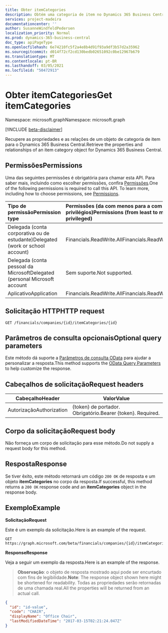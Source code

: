 ```yaml
---
title: Obter itemCategories
description: Obtém uma categoria de item no Dynamics 365 Business Central.
services: project-madeira
documentationcenter: ''
author: SusanneWindfeldPedersen
localization_priority: Normal
ms.prod: dynamics-365-business-central
doc_type: apiPageType
ms.openlocfilehash: 6e74210fc5f2a4e8b4d91f93a9df3b57d2a35962
ms.sourcegitcommit: d014f72cf2cd130bedb02651092c0be12967b679
ms.translationtype: MT
ms.contentlocale: pt-BR
ms.lasthandoff: 03/05/2021
ms.locfileid: "50472913"
---
```

# <a name="get-itemcategories"></a><span data-ttu-id="51822-103">Obter itemCategories</span><span class="sxs-lookup"><span data-stu-id="51822-103">Get itemCategories</span></span>

<span data-ttu-id="51822-104">Namespace: microsoft.graph</span><span class="sxs-lookup"><span data-stu-id="51822-104">Namespace: microsoft.graph</span></span>

[!INCLUDE [beta-disclaimer](../../includes/beta-disclaimer.md)]

<span data-ttu-id="51822-105">Recupere as propriedades e as relações de um objeto de categoria de item para o Dynamics 365 Business Central.</span><span class="sxs-lookup"><span data-stu-id="51822-105">Retrieve the properties and relationships of an item category object for Dynamics 365 Business Central.</span></span>

## <a name="permissions"></a><span data-ttu-id="51822-106">Permissões</span><span class="sxs-lookup"><span data-stu-id="51822-106">Permissions</span></span>
<span data-ttu-id="51822-p101">Uma das seguintes permissões é obrigatória para chamar esta API. Para saber mais, incluindo como escolher permissões, confira [Permissões](/graph/permissions-reference).</span><span class="sxs-lookup"><span data-stu-id="51822-p101">One of the following permissions is required to call this API. To learn more, including how to choose permissions, see [Permissions](/graph/permissions-reference).</span></span>

|<span data-ttu-id="51822-109">Tipo de permissão</span><span class="sxs-lookup"><span data-stu-id="51822-109">Permission type</span></span> |<span data-ttu-id="51822-110">Permissões (da com menos para a com mais privilégios)</span><span class="sxs-lookup"><span data-stu-id="51822-110">Permissions (from least to most privileged)</span></span>|
|:---------------|:------------------------------------------|
|<span data-ttu-id="51822-111">Delegada (conta corporativa ou de estudante)</span><span class="sxs-lookup"><span data-stu-id="51822-111">Delegated (work or school account)</span></span>|<span data-ttu-id="51822-112">Financials.ReadWrite.All</span><span class="sxs-lookup"><span data-stu-id="51822-112">Financials.ReadWrite.All</span></span> |
|<span data-ttu-id="51822-113">Delegada (conta pessoal da Microsoft</span><span class="sxs-lookup"><span data-stu-id="51822-113">Delegated (personal Microsoft account</span></span>|<span data-ttu-id="51822-114">Sem suporte.</span><span class="sxs-lookup"><span data-stu-id="51822-114">Not supported.</span></span>|
|<span data-ttu-id="51822-115">Aplicativo</span><span class="sxs-lookup"><span data-stu-id="51822-115">Application</span></span>|<span data-ttu-id="51822-116">Financials.ReadWrite.All</span><span class="sxs-lookup"><span data-stu-id="51822-116">Financials.ReadWrite.All</span></span>|

## <a name="http-request"></a><span data-ttu-id="51822-117">Solicitação HTTP</span><span class="sxs-lookup"><span data-stu-id="51822-117">HTTP request</span></span>

```
GET /financials/companies/{id}/itemCategories/{id}
```

## <a name="optional-query-parameters"></a><span data-ttu-id="51822-118">Parâmetros de consulta opcionais</span><span class="sxs-lookup"><span data-stu-id="51822-118">Optional query parameters</span></span>
<span data-ttu-id="51822-119">Este método dá suporte a [Parâmetros de consulta OData](/graph/query-parameters) para ajudar a personalizar a resposta.</span><span class="sxs-lookup"><span data-stu-id="51822-119">This method supports the [OData Query Parameters](/graph/query-parameters) to help customize the response.</span></span>

## <a name="request-headers"></a><span data-ttu-id="51822-120">Cabeçalhos de solicitação</span><span class="sxs-lookup"><span data-stu-id="51822-120">Request headers</span></span>
|<span data-ttu-id="51822-121">Cabeçalho</span><span class="sxs-lookup"><span data-stu-id="51822-121">Header</span></span>       |<span data-ttu-id="51822-122">Valor</span><span class="sxs-lookup"><span data-stu-id="51822-122">Value</span></span>                    |
|-------------|-------------------------|
|<span data-ttu-id="51822-123">Autorização</span><span class="sxs-lookup"><span data-stu-id="51822-123">Authorization</span></span>|<span data-ttu-id="51822-p102">{token} de portador. Obrigatório.</span><span class="sxs-lookup"><span data-stu-id="51822-p102">Bearer {token}. Required.</span></span>|

## <a name="request-body"></a><span data-ttu-id="51822-126">Corpo da solicitação</span><span class="sxs-lookup"><span data-stu-id="51822-126">Request body</span></span>
<span data-ttu-id="51822-127">Não forneça um corpo de solicitação para esse método.</span><span class="sxs-lookup"><span data-stu-id="51822-127">Do not supply a request body for this method.</span></span>

## <a name="response"></a><span data-ttu-id="51822-128">Resposta</span><span class="sxs-lookup"><span data-stu-id="51822-128">Response</span></span>
<span data-ttu-id="51822-129">Se tiver êxito, este método retornará um código `200 OK` de resposta e um objeto **itemCategories** no corpo da resposta.</span><span class="sxs-lookup"><span data-stu-id="51822-129">If successful, this method returns a `200 OK` response code and an **itemCategories** object in the response body.</span></span>

## <a name="example"></a><span data-ttu-id="51822-130">Exemplo</span><span class="sxs-lookup"><span data-stu-id="51822-130">Example</span></span>

<span data-ttu-id="51822-131">**Solicitação**</span><span class="sxs-lookup"><span data-stu-id="51822-131">**Request**</span></span>

<span data-ttu-id="51822-132">Este é um exemplo da solicitação.</span><span class="sxs-lookup"><span data-stu-id="51822-132">Here is an example of the request.</span></span>
```http
GET https://graph.microsoft.com/beta/financials/companies/{id}/itemCategories/{id}
```

<span data-ttu-id="51822-133">**Response**</span><span class="sxs-lookup"><span data-stu-id="51822-133">**Response**</span></span>

<span data-ttu-id="51822-134">Veja a seguir um exemplo da resposta.</span><span class="sxs-lookup"><span data-stu-id="51822-134">Here is an example of the response.</span></span> 

> <span data-ttu-id="51822-135">**Observação**: o objeto de resposta mostrado aqui pode ser encurtado com fins de legibilidade.</span><span class="sxs-lookup"><span data-stu-id="51822-135">**Note**: The response object shown here might be shortened for readability.</span></span> <span data-ttu-id="51822-136">Todas as propriedades serão retornadas de uma chamada real.</span><span class="sxs-lookup"><span data-stu-id="51822-136">All the properties will be returned from an actual call.</span></span>

```json
{
  "id": "id-value",
  "code": "CHAIR",
  "displayName": "Office Chair",
  "lastModifiedDateTime": "2017-03-15T02:21:24.047Z"
}
```



